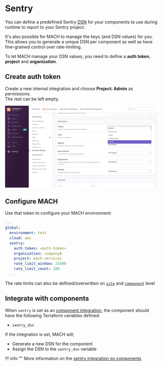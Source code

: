 # Sentry

You can define a predefined Sentry [DSN](https://docs.sentry.io/product/sentry-basics/dsn-explainer) for your components to use during runtime to report to your Sentry project.

It's also possible for MACH to manage the keys (and DSN values) for you.
This allows you to generate a unique DSN per component as well as have fine-grained control over rate-limiting.

To let MACH manage your DSN values, you need to define a **auth token**, **project** and **organization**.

## Create auth token

Create a new internal integration and choose **Project: Admin** as permissions.<br>
The rest can be left empty.

![Sentry config](../../_img/sentry.png)

## Configure MACH

Use that token to configure your MACH environment:

```yaml
---
global:
  environment: test
  cloud: aws
  sentry:
    auth_token: <auth-token>
    organization: companyA
    project: mach-services
    rate_limit_window: 21600
    rate_limit_count: 100
  ...
```

The rate limits can also be defined/overwritten on [`site`](../../reference/syntax/sites.md) and [`component`](../../reference/syntax/sites.md#components) level

## Integrate with components

When `sentry` is set as an [component integration](../../reference/components/structure.md#integrations), the component should have the following Terraform variables defined:

- `sentry_dsn`

If the integration is set, MACH will;

- Generate a new DSN for the component
- Assign the DSN to the `sentry_dsn` variable

!!! info ""
    More information on the [sentry integration on components](../../reference/components/structure.md#sentry)
